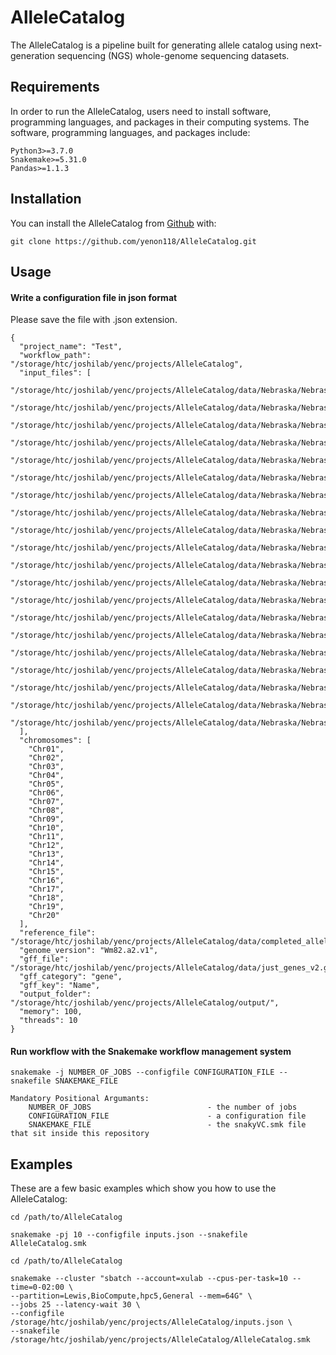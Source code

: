 # AlleleCatalog

<!-- badges: start -->
<!-- badges: end -->

The AlleleCatalog is a pipeline built for generating allele catalog using next-generation sequencing (NGS) whole-genome sequencing datasets.

## Requirements

In order to run the AlleleCatalog, users need to install software, programming languages, and packages in their computing systems.
The software, programming languages, and packages include: 

```
Python3>=3.7.0
Snakemake>=5.31.0
Pandas>=1.1.3
``` 

## Installation

You can install the AlleleCatalog from [Github](https://github.com/yenon118/AlleleCatalog.git) with:

```
git clone https://github.com/yenon118/AlleleCatalog.git
```

## Usage

#### Write a configuration file in json format

Please save the file with .json extension.

```
{
  "project_name": "Test",
  "workflow_path": "/storage/htc/joshilab/yenc/projects/AlleleCatalog",
  "input_files": [
    "/storage/htc/joshilab/yenc/projects/AlleleCatalog/data/Nebraska/Nebraska_Chr01.vcf",
    "/storage/htc/joshilab/yenc/projects/AlleleCatalog/data/Nebraska/Nebraska_Chr02.vcf",
    "/storage/htc/joshilab/yenc/projects/AlleleCatalog/data/Nebraska/Nebraska_Chr03.vcf",
    "/storage/htc/joshilab/yenc/projects/AlleleCatalog/data/Nebraska/Nebraska_Chr04.vcf",
    "/storage/htc/joshilab/yenc/projects/AlleleCatalog/data/Nebraska/Nebraska_Chr05.vcf",
    "/storage/htc/joshilab/yenc/projects/AlleleCatalog/data/Nebraska/Nebraska_Chr06.vcf",
    "/storage/htc/joshilab/yenc/projects/AlleleCatalog/data/Nebraska/Nebraska_Chr07.vcf",
    "/storage/htc/joshilab/yenc/projects/AlleleCatalog/data/Nebraska/Nebraska_Chr08.vcf",
    "/storage/htc/joshilab/yenc/projects/AlleleCatalog/data/Nebraska/Nebraska_Chr09.vcf",
    "/storage/htc/joshilab/yenc/projects/AlleleCatalog/data/Nebraska/Nebraska_Chr10.vcf",
    "/storage/htc/joshilab/yenc/projects/AlleleCatalog/data/Nebraska/Nebraska_Chr11.vcf",
    "/storage/htc/joshilab/yenc/projects/AlleleCatalog/data/Nebraska/Nebraska_Chr12.vcf",
    "/storage/htc/joshilab/yenc/projects/AlleleCatalog/data/Nebraska/Nebraska_Chr13.vcf",
    "/storage/htc/joshilab/yenc/projects/AlleleCatalog/data/Nebraska/Nebraska_Chr14.vcf",
    "/storage/htc/joshilab/yenc/projects/AlleleCatalog/data/Nebraska/Nebraska_Chr15.vcf",
    "/storage/htc/joshilab/yenc/projects/AlleleCatalog/data/Nebraska/Nebraska_Chr16.vcf",
    "/storage/htc/joshilab/yenc/projects/AlleleCatalog/data/Nebraska/Nebraska_Chr17.vcf",
    "/storage/htc/joshilab/yenc/projects/AlleleCatalog/data/Nebraska/Nebraska_Chr18.vcf",
    "/storage/htc/joshilab/yenc/projects/AlleleCatalog/data/Nebraska/Nebraska_Chr19.vcf",
    "/storage/htc/joshilab/yenc/projects/AlleleCatalog/data/Nebraska/Nebraska_Chr20.vcf"
  ],
  "chromosomes": [
    "Chr01",
    "Chr02",
    "Chr03",
    "Chr04",
    "Chr05",
    "Chr06",
    "Chr07",
    "Chr08",
    "Chr09",
    "Chr10",
    "Chr11",
    "Chr12",
    "Chr13",
    "Chr14",
    "Chr15",
    "Chr16",
    "Chr17",
    "Chr18",
    "Chr19",
    "Chr20"
  ],
  "reference_file": "/storage/htc/joshilab/yenc/projects/AlleleCatalog/data/completed_allele_line_info.txt",
  "genome_version": "Wm82.a2.v1",
  "gff_file": "/storage/htc/joshilab/yenc/projects/AlleleCatalog/data/just_genes_v2.gff",
  "gff_category": "gene",
  "gff_key": "Name",
  "output_folder": "/storage/htc/joshilab/yenc/projects/AlleleCatalog/output/",
  "memory": 100,
  "threads": 10
}
```

#### Run workflow with the Snakemake workflow management system

```
snakemake -j NUMBER_OF_JOBS --configfile CONFIGURATION_FILE --snakefile SNAKEMAKE_FILE

Mandatory Positional Argumants:
    NUMBER_OF_JOBS                          - the number of jobs
    CONFIGURATION_FILE                      - a configuration file
    SNAKEMAKE_FILE                          - the snakyVC.smk file that sit inside this repository 
```

## Examples

These are a few basic examples which show you how to use the AlleleCatalog:

```
cd /path/to/AlleleCatalog

snakemake -pj 10 --configfile inputs.json --snakefile AlleleCatalog.smk
```

```
cd /path/to/AlleleCatalog

snakemake --cluster "sbatch --account=xulab --cpus-per-task=10 --time=0-02:00 \
--partition=Lewis,BioCompute,hpc5,General --mem=64G" \
--jobs 25 --latency-wait 30 \
--configfile /storage/htc/joshilab/yenc/projects/AlleleCatalog/inputs.json \
--snakefile /storage/htc/joshilab/yenc/projects/AlleleCatalog/AlleleCatalog.smk
```